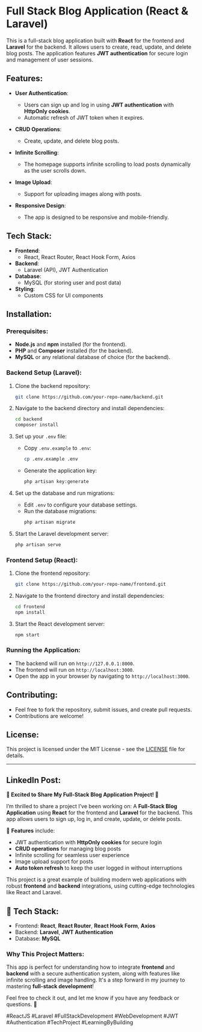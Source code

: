 
# Full Stack Blog Application (React & Laravel)

This is a full-stack blog application built with **React** for the frontend and **Laravel** for the backend. It allows users to create, read, update, and delete blog posts. The application features **JWT authentication** for secure login and management of user sessions.

## Features:
- **User Authentication**: 
  - Users can sign up and log in using **JWT authentication** with **HttpOnly cookies**.
  - Automatic refresh of JWT token when it expires.
  
- **CRUD Operations**: 
  - Create, update, and delete blog posts.
  
- **Infinite Scrolling**:
  - The homepage supports infinite scrolling to load posts dynamically as the user scrolls down.
  
- **Image Upload**:
  - Support for uploading images along with posts.
  
- **Responsive Design**:
  - The app is designed to be responsive and mobile-friendly.

## Tech Stack:
- **Frontend**:
  - React, React Router, React Hook Form, Axios
- **Backend**:
  - Laravel (API), JWT Authentication
- **Database**:
  - MySQL (for storing user and post data)
- **Styling**:
  - Custom CSS for UI components

## Installation:

### Prerequisites:
- **Node.js** and **npm** installed (for the frontend).
- **PHP** and **Composer** installed (for the backend).
- **MySQL** or any relational database of choice (for the backend).

### Backend Setup (Laravel):
1. Clone the backend repository:
   ```bash
   git clone https://github.com/your-repo-name/backend.git
   ```
   
2. Navigate to the backend directory and install dependencies:
   ```bash
   cd backend
   composer install
   ```
   
3. Set up your `.env` file:
   - Copy `.env.example` to `.env`:
     ```bash
     cp .env.example .env
     ```
   - Generate the application key:
     ```bash
     php artisan key:generate
     ```
   
4. Set up the database and run migrations:
   - Edit `.env` to configure your database settings.
   - Run the database migrations:
     ```bash
     php artisan migrate
     ```
   
5. Start the Laravel development server:
   ```bash
   php artisan serve
   ```

### Frontend Setup (React):
1. Clone the frontend repository:
   ```bash
   git clone https://github.com/your-repo-name/frontend.git
   ```
   
2. Navigate to the frontend directory and install dependencies:
   ```bash
   cd frontend
   npm install
   ```

3. Start the React development server:
   ```bash
   npm start
   ```

### Running the Application:
- The backend will run on `http://127.0.0.1:8000`.
- The frontend will run on `http://localhost:3000`.
- Open the app in your browser by navigating to `http://localhost:3000`.

## Contributing:
- Feel free to fork the repository, submit issues, and create pull requests.
- Contributions are welcome!

## License:
This project is licensed under the MIT License - see the [LICENSE](LICENSE) file for details.

---

## **LinkedIn Post:**

**🚀 Excited to Share My Full-Stack Blog Application Project! 🌟**

I’m thrilled to share a project I’ve been working on: A **Full-Stack Blog Application** using **React** for the frontend and **Laravel** for the backend. This app allows users to sign up, log in, and create, update, or delete posts.

🔐 **Features** include:
- JWT authentication with **HttpOnly cookies** for secure login
- **CRUD operations** for managing blog posts
- Infinite scrolling for seamless user experience
- Image upload support for posts
- **Auto token refresh** to keep the user logged in without interruptions

This project is a great example of building modern web applications with robust **frontend** and **backend** integrations, using cutting-edge technologies like React and Laravel.

## 🔧 **Tech Stack**:
- Frontend: **React**, **React Router**, **React Hook Form**, **Axios**
- Backend: **Laravel**, **JWT Authentication**
- Database: **MySQL**

### Why This Project Matters:
This app is perfect for understanding how to integrate **frontend** and **backend** with a secure authentication system, along with features like infinite scrolling and image handling. It's a step forward in my journey to mastering **full-stack development**!

Feel free to check it out, and let me know if you have any feedback or questions. 🚀

#ReactJS #Laravel #FullStackDevelopment #WebDevelopment #JWT #Authentication #TechProject #LearningByBuilding
